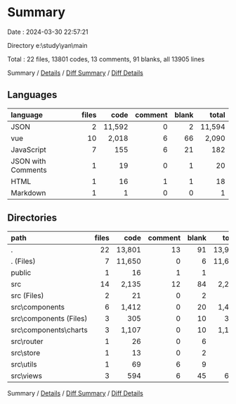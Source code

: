 # Summary

Date : 2024-03-30 22:57:21

Directory e:\\study\\yan\\main

Total : 22 files,  13801 codes, 13 comments, 91 blanks, all 13905 lines

Summary / [Details](details.md) / [Diff Summary](diff.md) / [Diff Details](diff-details.md)

## Languages
| language | files | code | comment | blank | total |
| :--- | ---: | ---: | ---: | ---: | ---: |
| JSON | 2 | 11,592 | 0 | 2 | 11,594 |
| vue | 10 | 2,018 | 6 | 66 | 2,090 |
| JavaScript | 7 | 155 | 6 | 21 | 182 |
| JSON with Comments | 1 | 19 | 0 | 1 | 20 |
| HTML | 1 | 16 | 1 | 1 | 18 |
| Markdown | 1 | 1 | 0 | 0 | 1 |

## Directories
| path | files | code | comment | blank | total |
| :--- | ---: | ---: | ---: | ---: | ---: |
| . | 22 | 13,801 | 13 | 91 | 13,905 |
| . (Files) | 7 | 11,650 | 0 | 6 | 11,656 |
| public | 1 | 16 | 1 | 1 | 18 |
| src | 14 | 2,135 | 12 | 84 | 2,231 |
| src (Files) | 2 | 21 | 0 | 2 | 23 |
| src\\components | 6 | 1,412 | 0 | 20 | 1,432 |
| src\\components (Files) | 3 | 305 | 0 | 10 | 315 |
| src\\components\\charts | 3 | 1,107 | 0 | 10 | 1,117 |
| src\\router | 1 | 26 | 0 | 6 | 32 |
| src\\store | 1 | 13 | 0 | 2 | 15 |
| src\\utils | 1 | 69 | 6 | 9 | 84 |
| src\\views | 3 | 594 | 6 | 45 | 645 |

Summary / [Details](details.md) / [Diff Summary](diff.md) / [Diff Details](diff-details.md)